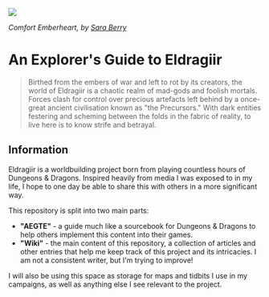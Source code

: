 ![](/_assets/images/header-comfort.jpg)

_Comfort Emberheart, by [Sara Berry](https://www.artstation.com/saraberry)_

# An Explorer's Guide to Eldragiir

> Birthed from the embers of war and left to rot by its creators, the world of Eldragiir is a chaotic realm of mad-gods and foolish mortals. Forces clash for control over precious artefacts left behind by a once-great ancient civilisation known as "the Precursors." With dark entities festering and scheming between the folds in the fabric of reality, to live here is to know strife and betrayal.

## Information

Eldragiir is a worldbuilding project born from playing countless hours of Dungeons & Dragons. Inspired heavily from media I was exposed to in my life, I hope to one day be able to share this with others in a more significant way.

This repository is split into two main parts:

- **"AEGTE"** - a guide much like a sourcebook for Dungeons & Dragons to help others implement this content into their games.
- **"Wiki"** - the main content of this repository, a collection of articles and other entries that help me keep track of this project and its intricacies. I am not a consistent writer, but I'm trying to improve!

I will also be using this space as storage for maps and tidbits I use in my campaigns, as well as anything else I see relevant to the project.
